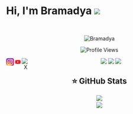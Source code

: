 # Hi, I'm Bramadya <img src="https://media.giphy.com/media/hvRJCLFzcasrR4ia7z/giphy.gif" width=35 />
<br>
<div align="center">
<p align="center"> 
  <img src="https://img.shields.io/github/followers/DranxX?label=Follow Me!&style=social" alt=Bramadya Fiqri" /> 
</p>

![Profile Views](https://hits.seeyoufarm.com/api/count/incr/badge.svg?url=https://github.com/DranxX/&title=Profile%20Views)


<a href="https://www.instagram.com/">
  <img align="left" alt="Instagram" width="21px" src="https://raw.githubusercontent.com/github/explore/06c46459e7947c8a25f72798af696d66e202ac39/topics/instagram/instagram.png" />
</a>
<a href="https://youtube.com/@DranxX">
  <img align="left" alt="Youtube" width="21px" src="https://raw.githubusercontent.com/edent/SuperTinyIcons/e94212a487d744cb75e75241cb93716836b2d1e2/images/svg/youtube.svg" />
</a>
<a href="https://x.com/">
  <img align="left" alt="X" width="21px" src="https://avatars.githubusercontent.com/u/50278?s=200&v=4" />
</a>

  
<p align="center">
  <img src="https://forthebadge.com/images/badges/powered-by-oxygen.svg">
  <img src="https://forthebadge.com/images/badges/built-with-love.svg">
  <img src="https://forthebadge.com/images/badges/approved-by-my-mom.svg">
  <br>
</p>

##
## ⭐ GitHub Stats

![](https://github-readme-stats.vercel.app/api?username=DranxX&theme=neon&hide_border=false&include_all_commits=false&count_private=false)<br/>
![](https://github-readme-stats.vercel.app/api/top-langs/?username=DranxX&theme=neon&&layout=compact)
</div>
